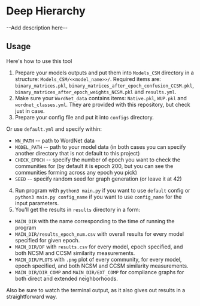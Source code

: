 # Deep Hierarchy

--Add description here--

## Usage

Here's how to use this tool

1. Prepare your models outputs and put them into `Models_CSM` directory in a structure: `Models_CSM/<<model_name>>/`. Required items are: `binary_matrices.pkl`, `binary_matrices_after_epoch_confusion_CCSM.pkl`, `binary_matrices_after_epoch_weights_NCSM.pkl` and `results.yml`.
2. Make sure your `WordNet_data` contains items: `Native.pkl`, `WUP.pkl` and `wordnet_classes.yml`. They are provided with this repository, but check just in case.
3. Prepare your config file and put it into `configs` directory.

Or use `default.yml` and specify within:

- `WN_PATH` -- path to WordNet data
- `MODEL_PATH` -- path to your model data (in both cases you can specify another directory that is not default to this project)
- `CHECK_EPOCH` -- specify the number of epoch you want to check the communities for (by default it is epoch 200, but you can see the communities forming across any epoch you pick)
- `SEED` -- specify random seed for graph generation (or leave it at 42)

4. Run program with `python3 main.py` if you want to use `default` config or `python3 main.py config_name` if you want to use `config_name` for the input parameters.
5. You'll get the results in `results` directory in a form:

- `MAIN_DIR` with the name corresponding to the time of running the program
- `MAIN_DIR/results_epoch_num.csv` with overall results for every model specified for given epoch.
- `MAIN_DIR/DF` with `results.csv` for every model, epoch specified, and both NCSM and CCSM similarity measurements.
- `MAIN_DIR/PLOTS` with `.png` plot of every community, for every model, epoch specified, and both NCSM and CCSM similarity measurements.
- `MAIN_DIR/DIR_COMP` and `MAIN_DIR/EXT_COMP` for compliance graphs for both direct and extended neighborhoods.

Also be sure to watch the terminal output, as it also gives out results in a straightforward way.
